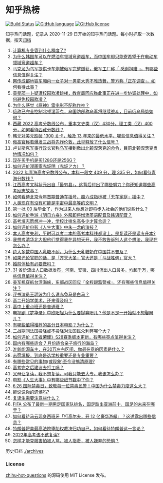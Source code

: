 # 知乎热榜
[![Build Status](https://github.com/ToWeLong/zhihu-hot-questions/workflows/CI/badge.svg)](https://github.com/ToWeLong/zhihu-hot-questions/actions)
[![GitHub language](https://img.shields.io/badge/language-golang-orange.svg)](https://golang.org/)
[![GitHub license](https://img.shields.io/github/license/ToWeLong/zhihu-hot-questions)](https://github.com/ToWeLong/zhihu-hot-questions/blob/main/LICENSE)

知乎热门话题，记录从 2020-11-29 日开始的知乎热门话题。每小时抓取一次数据，按天[归档](./archives)

<!-- BEGIN -->

1. [计算机专业香到什么程度了?](https://www.zhihu.com/question/534805943)
1. [为什么韩国车可以在燃油车领域弯道超车，而中国车却只能寄希望于在电动车领域弯道超车？](https://www.zhihu.com/question/539543451)
1. [马克龙为乌军提供卡车炮被俄军完整缴获，俄军工厂称「 感谢捐赠 」，有哪些信息值得关注？](https://www.zhihu.com/question/539370630)
1. [网传成都地铁车厢内一女子对一男童大秀不雅热舞，警方称「正在调查」，如何看待此事？](https://www.zhihu.com/question/539611158)
1. [童星邵一卜疑遭校园欺凌跳楼，教育局回应称此事正在进一步协调处理中，如何避免校园欺凌？](https://www.zhihu.com/question/539801096)
1. [为什么感觉《原神》雷电影不配称作神？](https://www.zhihu.com/question/489250603)
1. [俄称已完全控制北顿涅茨克，乌国防部称乌军将继续战斗，目前俄乌局势如何？](https://www.zhihu.com/question/539807390)
1. [西藏 2022 高考分数线公布，重本文史类（汉）430分，理工类（汉）400分，如何看待西藏分数线？](https://www.zhihu.com/question/539638624)
1. [韩元对美元跌破 1300 关卡，触及 13 年来的最低水平，哪些信息值得关注？](https://www.zhihu.com/question/538991213)
1. [俄高官称若爆发三战将先炸伦敦，此举释放了什么信号？](https://www.zhihu.com/question/539810262)
1. [卢甘斯克军事行政长官称乌军接到撤出北顿涅茨克的命令，目前北顿涅茨克当地情况如何？](https://www.zhihu.com/question/539392402)
1. [现在买手机是买128G还是256G？](https://www.zhihu.com/question/538651397)
1. [如何评价漫画家赤坂明（赤坂アカ）？](https://www.zhihu.com/question/325967349)
1. [2022 年青海高考分数线公布，本科一段文 409 分，理 335 分，如何看待青海分数线？](https://www.zhihu.com/question/539388571)
1. [江西高考文科状元出自「最穷县」，这背后付出了哪些努力？你还知道哪些高考励志故事？](https://www.zhihu.com/question/539092297)
1. [如何看待北京今年首期普通车摇号，超六成指标被「无车家庭」摇中？](https://www.zhihu.com/question/539829090)
1. [人类现在有没有可能是宇宙中最高等的文明？](https://www.zhihu.com/question/275244312)
1. [第一批 00 后毕业了，作为过来人你想对即将步入社会的他们说些什么？](https://www.zhihu.com/question/539195809)
1. [如何评价手游《明日方舟》外服即将增添英语配音及韩语配音？](https://www.zhihu.com/question/539403470)
1. [高考填志愿想冲一冲，学校比排名高多少才算合适？](https://www.zhihu.com/question/331971291)
1. [如何评价电影《人生大事》中朱一龙的演技？](https://www.zhihu.com/question/537778589)
1. [本人高考失利，平时可以考二本的高考本科线都没上，是复读还是读专升本?](https://www.zhihu.com/question/539701124)
1. [我想考清华北大但他们觉得我在异想天开，我不敢告诉别人这个想法，我现在怎么办？](https://www.zhihu.com/question/539699271)
1. [绝大多数中国人乳糖不耐，为什么无乳糖奶在中国并不普及？](https://www.zhihu.com/question/534390619)
1. [如果光论官职的话，是「齐天大圣」官大还是「斗战胜佛」官大？](https://www.zhihu.com/question/500577972)
1. [婚前体检有必要做吗？](https://www.zhihu.com/question/65611335)
1. [31 省份流出人口数据发布，河南、安徽、四川流出人口最多，均超千万，哪些信息值得关注？](https://www.zhihu.com/question/539069964)
1. [美军机穿航台湾海峡，东部战区回应「全程跟监警戒」，还有哪些信息值得关注？](https://www.zhihu.com/question/539610661)
1. [评书演员王玥波为什么说赤兔马是白马？](https://www.zhihu.com/question/497272463)
1. [高二开始学美术，还来得及吗？](https://www.zhihu.com/question/445975309)
1. [高中上重点班还是普通班？](https://www.zhihu.com/question/539611661)
1. [电视剧《梦华录》中欧阳旭为什么要抛弃盼儿？他是不是一开始就不想娶盼儿？](https://www.zhihu.com/question/536956617)
1. [有哪些值得推荐的高分日本电影？为什么？](https://www.zhihu.com/question/534581267)
1. [二战期间法国投降或不投降对法国民众利弊哪个大？](https://www.zhihu.com/question/375466746)
1. [如何评价《王者荣耀》S28赛季版本更新，有哪些亮点值得关注？](https://www.zhihu.com/question/538885220)
1. [国内有哪些适合 7 月份适合亲子旅行的海岛？](https://www.zhihu.com/question/327484667)
1. [准新能源车主，在30万左右区间，你最在意的因素是什么？](https://www.zhihu.com/question/534649670)
1. [志愿填报，到底是选学校重要还是专业重要？](https://www.zhihu.com/question/537061275)
1. [有哪些常见的事物(或现象)至今没搞清原理?](https://www.zhihu.com/question/538525247)
1. [高考完之后建议去打工吗？](https://www.zhihu.com/question/539808068)
1. [父母让复读，我不想复读，可我只能去大专，我该怎么办？](https://www.zhihu.com/question/539801128)
1. [电影《人生大事》中有哪些细节戳中了你？](https://www.zhihu.com/question/538572643)
1. [6·26 国际禁毒日，致敬每一位禁毒民警！中国为什么禁毒力度这么大？](https://www.zhihu.com/question/539803211)
1. [能说说你的遗憾吗?](https://www.zhihu.com/question/539595721)
1. [复读生需要注意些什么？](https://www.zhihu.com/question/406773709)
1. [FIFA 公布了最新一期男足国家队排名，国足跌出亚洲前十，国足的未来在哪里？](https://www.zhihu.com/question/539162649)
1. [如何看待马云现身西班牙「打高尔夫，开 12 亿豪华游艇」？这透露出哪些信息？](https://www.zhihu.com/question/539320310)
1. [特朗普将美最高法院堕胎权裁决归功自己，如何看待特朗普这一言论？](https://www.zhihu.com/question/539692418)
1. [2022年高考该不该复读?](https://www.zhihu.com/question/537079690)
1. [怎样才能克服害怕被人骂，被人指责，被人嫌弃的恐惧？](https://www.zhihu.com/question/26984986)

<!-- END -->

历史归档 [./archives](./archives)


### License
[zhihu-hot-questions](https://github.com/towelong/zhihu-hot-questions) 的源码使用 MIT License 发布。